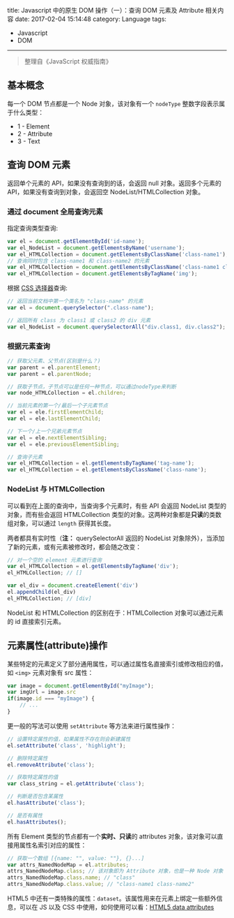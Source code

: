 title: Javascript 中的原生 DOM 操作（一）：查询 DOM 元素及 Attribute 相关内容
date: 2017-02-04 15:14:48
category: Language
tags: 
  - Javascript
  - DOM
---


> 整理自《JavaScript 权威指南》

## 基本概念
每一个 DOM 节点都是一个 Node 对象，该对象有一个 `nodeType` 整数字段表示属于什么类型：
* 1 - Element
* 2 - Attribute
* 3 - Text

## 查询 DOM 元素
返回单个元素的 API，如果没有查询到的话，会返回 null 对象。返回多个元素的 API，如果没有查询到对象，会返回空 NodeList/HTMLCollection 对象。

### 通过 document 全局查询元素
指定查询类型查询:
```javascript
var el = document.getElementById('id-name');
var el_NodeList = document.getElementsByName('username');
var el_HTMLCollection = document.getElementsByClassName('class-name1');
// 查询同时包含 class-name1 和 class-name2 的元素
var el_HTMLCollection = document.getElementsByClassName('class-name1 class-name2');
var el_HTMLCollection = document.getElementsByTagName('img');
```

根据 [CSS 选择器](https://www.w3.org/TR/css3-selectors/)查询:
```javascript
// 返回当前文档中第一个类名为 "class-name" 的元素
var el = document.querySelector(".class-name");

// 返回所有 class 为 class1 或 class2 的 div 元素
var el_NodeList = document.querySelectorAll("div.class1, div.class2");
```

### 根据元素查询
```javascript
// 获取父元素、父节点(区别是什么？)
var parent = el.parentElement;
var parent = el.parentNode;

// 获取子节点，子节点可以是任何一种节点，可以通过nodeType来判断
var node_HTMLCollection = el.children;

// 当前元素的第一个/最后一个子元素节点
var el = ele.firstElementChild;
var el = ele.lastElementChild;

// 下一个/上一个兄弟元素节点
var el = ele.nextElementSibling;
var el = ele.previousElementSibling;

// 查询子元素
var el_HTMLCollection = el.getElementsByTagName('tag-name');
var el_HTMLCollection = el.getElementsByClassName('class-name');
```

### NodeList 与 HTMLCollection
可以看到在上面的查询中，当查询多个元素时，有些 API 会返回 NodeList 类型的对象，而有些会返回 HTMLCollection 类型的对象。这两种对象都是**只读**的类数组对象，可以通过 `length` 获得其长度。

两者都具有实时性（**注：** querySelectorAll 返回的 NodeList 对象除外），当添加了新的元素，或有元素被修改时，都会随之改变：
```javascript
// 对一个空的 element 元素进行查询
var el_HTMLCollection = el.getElementsByTagName('div');
el_HTMLCollection; // []

var el_div = document.createElement('div')
el.appendChild(el_div)
el_HTMLCollection; // [div]
```

NodeList 和 HTMLCollection 的区别在于：HTMLCollection 对象可以通过元素的 id 直接索引元素。

## 元素属性(attribute)操作
某些特定的元素定义了部分通用属性，可以通过属性名直接索引或修改相应的值，如 `<img>` 元素对象有 src 属性：
```javascript
var image = document.getElementById("myImage");
var imgUrl = image.src
if(image.id === "myImage") {
    // ...
}
```

更一般的写法可以使用 `setAttribute` 等方法来进行属性操作：
```javascript
// 设置特定属性的值，如果属性不存在则会新建属性
el.setAttribute('class', 'highlight');

// 删除特定属性
el.removeAttribute('class');

// 获取特定属性的值
var class_string = el.getAttribute('class');

// 判断是否包含某属性
el.hasAttribute('class');

// 是否有属性
el.hasAttributes();  
```

所有 Element 类型的节点都有一个**实时、只读**的 attributes 对象，该对象可以直接用属性名索引对应的属性：
```javascript
// 获取一个数组 [{name: "", value: ""}, {}...]
var attrs_NamedNodeMap = el.attributes;
attrs_NamedNodeMap.class; // 该对象即为 Attribute 对象，也是一种 Node 对象
attrs_NamedNodeMap.class.name; // "class"
attrs_NamedNodeMap.class.value; // "class-name1 class-name2"
```

HTML5 中还有一类特殊的属性：`dataset`。该属性用来在元素上绑定一些额外信息，可以在 JS 以及 CSS 中使用，如何使用可以看：[HTML5 data attributes](http://sanster.github.io/2016/08/08/html5-data-attributes/)
